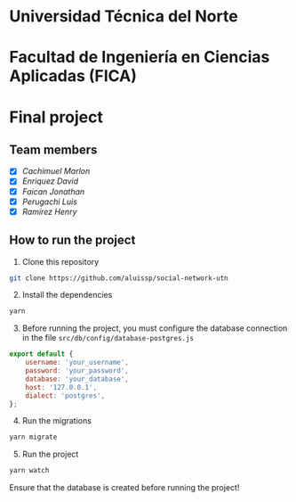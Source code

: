 # Universidad Técnica del Norte
# Facultad de Ingeniería en Ciencias Aplicadas (FICA)

# Final project

## Team members
- [x] *Cachimuel Marlon*
- [x] *Enriquez David*
- [x] *Faican Jonathan*
- [x] *Perugachi Luis*
- [x] *Ramírez Henry*

## How to run the project
1. Clone this repository
```bash
git clone https://github.com/aluissp/social-network-utn
```
2. Install the dependencies
```bash
yarn 
```
3. Before running the project, you must configure the database connection in the file `src/db/config/database-postgres.js`
```javascript
export default {
	username: 'your_username',
	password: 'your_password',
	database: 'your_database',
	host: '127.0.0.1',
	dialect: 'postgres',
};
```
4. Run the migrations
```bash
yarn migrate
```
5. Run the project
```bash
yarn watch
```

Ensure that the database is created before running the project!
